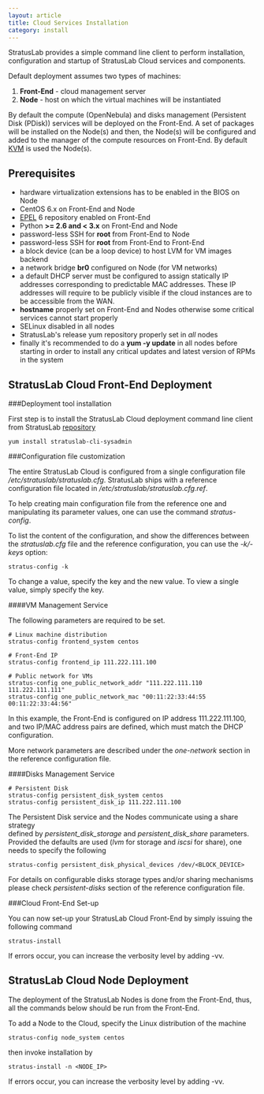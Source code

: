 ```yaml
---
layout: article
title: Cloud Services Installation
category: install
---
```


StratusLab provides a simple command line client to perform installation, 
configuration and startup of StratusLab Cloud services and components.

Default deployment assumes two types of machines: 

1. **Front-End** - cloud management server 
2. **Node** - host on which the virtual machines will be instantiated

By default the compute (OpenNebula) and disks management (Persistent Disk (PDisk)) 
services will be deployed on the Front-End. A set of packages will be installed 
on the Node(s) and then, the Node(s) will be configured and added to the manager
of the compute resources on Front-End. By default [KVM][linux-kvm] is used the 
Node(s).

Prerequisites
-------------

+ hardware virtualization extensions has to be enabled in the BIOS on Node
+ CentOS 6.x on Front-End and Node
+ [EPEL][epel] 6 repository enabled on Front-End
+ Python **>= 2.6 and < 3.x** on Front-End and Node
+ password-less SSH for **root** from Front-End to Node 
+ password-less SSH for **root** from Front-End to Front-End 
+ a block device (can be a loop device) to host LVM for VM images backend
+ a network bridge **br0** configured on Node (for VM networks)
+ a default DHCP server must be configured to assign statically IP addresses 
corresponding to predictable MAC addresses. These IP addresses will require 
to be publicly visible if the cloud instances are to be accessible from the WAN.
+ **hostname** properly set on Front-End and Nodes otherwise some critical services 
cannot start properly
+ SELinux disabled in all nodes
+ StratusLab's release yum repository properly set in *all* nodes
+ finally it's recommended to do a **yum -y update** in all nodes before starting in order to install any critical updates and latest version of RPMs in the system

StratusLab Cloud Front-End Deployment
-------------------------------------

###Deployment tool installation

First step is to install the StratusLab Cloud deployment command line client 
from StratusLab [repository][yum-config]

    yum install stratuslab-cli-sysadmin

###Configuration file customization

The entire StratusLab Cloud is configured from a single configuration file 
*/etc/stratuslab/stratuslab.cfg*. StratusLab ships with a reference 
configuration file located in */etc/stratuslab/stratuslab.cfg.ref*.

To help creating main configuration file from the reference one and 
manipulating its parameter values, one can use the command 
*stratus-config*. 

To list the content of the configuration, and show the differences between 
the *stratuslab.cfg* file and the reference configuration, you can use 
the *-k/-keys* option:

    stratus-config -k

To change a value, specify the key and the new value. To view a single value, 
simply specify the key.

####VM Management Service

The following parameters are required to be set.

    # Linux machine distribution
    stratus-config frontend_system centos

    # Front-End IP
    stratus-config frontend_ip 111.222.111.100

    # Public network for VMs
    stratus-config one_public_network_addr "111.222.111.110 111.222.111.111"
    stratus-config one_public_network_mac "00:11:22:33:44:55 00:11:22:33:44:56"

In this example, the Front-End is configured on IP address 111.222.111.100, and 
two IP/MAC address pairs are defined, which must match the DHCP configuration.

More network parameters are described under the *one-network* section in 
the reference configuration file.

####Disks Management Service

    # Persistent Disk
    stratus-config persistent_disk_system centos
    stratus-config persistent_disk_ip 111.222.111.100

The Persistent Disk service and the Nodes communicate using a share strategy  
defined by *persistent_disk_storage* and *persistent_disk_share* parameters. 
Provided the defaults are used (*lvm* for storage and *iscsi* for share), one 
needs to specify the following

    stratus-config persistent_disk_physical_devices /dev/<BLOCK_DEVICE>

For details on configurable disks storage types and/or sharing mechanisms 
please check *persistent-disks* section of the reference configuration file.

###Cloud Front-End Set-up

You can now set-up your StratusLab Cloud Front-End by simply issuing the 
following command

    stratus-install

If errors occur, you can increase the verbosity level by adding -vv.

StratusLab Cloud Node Deployment
-------------------------------------

The deployment of the StratusLab Nodes is done from the Front-End, thus, all the 
commands below should be run from the Front-End.

To add a Node to the Cloud, specify the Linux distribution of the machine

    stratus-config node_system centos

then invoke installation by
 
    stratus-install -n <NODE_IP>

If errors occur, you can increase the verbosity level by adding -vv.

[yum-config]: http://yum.stratuslab.eu/
[linux-kvm]: http://www.linux-kvm.org/
[epel]: http://fedoraproject.org/wiki/EPEL

<!---
Describe in the extended version of the documentation:

+ **sendmail** service installed and started on Front-End. This is to enable sending
notification emails to image authors when new images are created using the *--save* switch of *stratus-run-instance* 
--->
